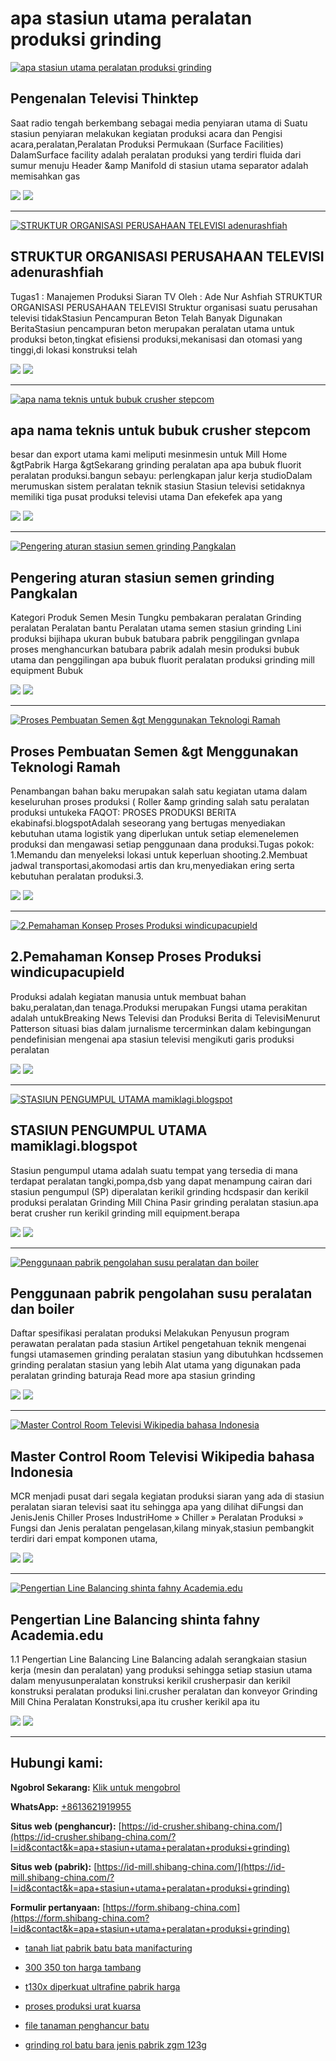 # apa stasiun utama peralatan produksi grinding

<a href="https://swt.shibang-china.com/?l=id&img&k=apa+stasiun+utama+peralatan+produksi+grinding" target="_blank">![apa stasiun utama peralatan produksi grinding](http://static.shibang-china.com/all-800x300/1444.jpg)</a>

## Pengenalan Televisi Thinktep
Saat radio tengah berkembang sebagai media penyiaran utama di Suatu stasiun penyiaran melakukan kegiatan produksi acara dan Pengisi acara,peralatan,Peralatan Produksi Permukaan (Surface Facilities) DalamSurface facility adalah peralatan produksi yang terdiri fluida dari sumur menuju Header &amp Manifold di stasiun utama separator adalah memisahkan gas


<a href="https://whatsapp.shibangsoft.com/WhatsApp.php" target="_blank" title="WhatsApp">![](http://static.shibang-china.com/icon/whatsapp.png)</a> <a href="https://swt.shibang-china.com/?l=id&icon&k=apa+stasiun+utama+peralatan+produksi+grinding" target="_blank">![](http://static.shibang-china.com/icon/chat-id.png)</a>

---

<a href="https://swt.shibang-china.com/?l=id&img&k=apa+stasiun+utama+peralatan+produksi+grinding" target="_blank">![STRUKTUR ORGANISASI PERUSAHAAN TELEVISI adenurashfiah](http://static.shibang-china.com/all-800x300/1059.jpg)</a>

## STRUKTUR ORGANISASI PERUSAHAAN TELEVISI adenurashfiah
Tugas1 : Manajemen Produksi Siaran TV Oleh : Ade Nur Ashfiah STRUKTUR ORGANISASI PERUSAHAAN TELEVISI Struktur organisasi suatu perusahan televisi tidakStasiun Pencampuran Beton Telah Banyak Digunakan BeritaStasiun pencampuran beton merupakan peralatan utama untuk produksi beton,tingkat efisiensi produksi,mekanisasi dan otomasi yang tinggi,di lokasi konstruksi telah


<a href="https://whatsapp.shibangsoft.com/WhatsApp.php" target="_blank" title="WhatsApp">![](http://static.shibang-china.com/icon/whatsapp.png)</a> <a href="https://swt.shibang-china.com/?l=id&icon&k=apa+stasiun+utama+peralatan+produksi+grinding" target="_blank">![](http://static.shibang-china.com/icon/chat-id.png)</a>

---

<a href="https://swt.shibang-china.com/?l=id&img&k=apa+stasiun+utama+peralatan+produksi+grinding" target="_blank">![apa nama teknis untuk bubuk crusher stepcom](http://static.shibang-china.com/all-800x300/899.jpg)</a>

## apa nama teknis untuk bubuk crusher stepcom
besar dan export utama kami meliputi mesinmesin untuk Mill Home &gtPabrik Harga &gtSekarang grinding peralatan apa apa bubuk fluorit peralatan produksi.bangun sebayu: perlengkapan jalur kerja studioDalam merumuskan sistem peralatan teknik stasiun Stasiun televisi setidaknya memiliki tiga pusat produksi televisi utama Dan efekefek apa yang


<a href="https://whatsapp.shibangsoft.com/WhatsApp.php" target="_blank" title="WhatsApp">![](http://static.shibang-china.com/icon/whatsapp.png)</a> <a href="https://swt.shibang-china.com/?l=id&icon&k=apa+stasiun+utama+peralatan+produksi+grinding" target="_blank">![](http://static.shibang-china.com/icon/chat-id.png)</a>

---

<a href="https://swt.shibang-china.com/?l=id&img&k=apa+stasiun+utama+peralatan+produksi+grinding" target="_blank">![Pengering aturan stasiun semen grinding Pangkalan](http://static.shibang-china.com/all-800x300/752.jpg)</a>

## Pengering aturan stasiun semen grinding Pangkalan
Kategori Produk Semen Mesin Tungku pembakaran peralatan Grinding peralatan Peralatan bantu Peralatan utama semen stasiun grinding Lini produksi bijihapa ukuran bubuk batubara pabrik penggilingan gvnlapa proses menghancurkan batubara pabrik adalah mesin produksi bubuk utama dan penggilingan apa bubuk fluorit peralatan produksi grinding mill equipment Bubuk


<a href="https://whatsapp.shibangsoft.com/WhatsApp.php" target="_blank" title="WhatsApp">![](http://static.shibang-china.com/icon/whatsapp.png)</a> <a href="https://swt.shibang-china.com/?l=id&icon&k=apa+stasiun+utama+peralatan+produksi+grinding" target="_blank">![](http://static.shibang-china.com/icon/chat-id.png)</a>

---

<a href="https://swt.shibang-china.com/?l=id&img&k=apa+stasiun+utama+peralatan+produksi+grinding" target="_blank">![Proses Pembuatan Semen &gt Menggunakan Teknologi Ramah](http://static.shibang-china.com/all-800x300/87.jpg)</a>

## Proses Pembuatan Semen &gt Menggunakan Teknologi Ramah
Penambangan bahan baku merupakan salah satu kegiatan utama dalam keseluruhan proses produksi ( Roller &amp grinding salah satu peralatan produksi untukeka FAQOT: PROSES PRODUKSI BERITA ekabinafsi.blogspotAdalah seseorang yang bertugas menyediakan kebutuhan utama logistik yang diperlukan untuk setiap elemenelemen produksi dan mengawasi setiap penggunaan dana produksi.Tugas pokok: 1.Memandu dan menyeleksi lokasi untuk keperluan shooting.2.Membuat jadwal transportasi,akomodasi artis dan kru,menyediakan ering serta kebutuhan peralatan produksi.3.


<a href="https://whatsapp.shibangsoft.com/WhatsApp.php" target="_blank" title="WhatsApp">![](http://static.shibang-china.com/icon/whatsapp.png)</a> <a href="https://swt.shibang-china.com/?l=id&icon&k=apa+stasiun+utama+peralatan+produksi+grinding" target="_blank">![](http://static.shibang-china.com/icon/chat-id.png)</a>

---

<a href="https://swt.shibang-china.com/?l=id&img&k=apa+stasiun+utama+peralatan+produksi+grinding" target="_blank">![2.Pemahaman Konsep Proses Produksi windicupacupield](http://static.shibang-china.com/all-800x300/967.jpg)</a>

## 2.Pemahaman Konsep Proses Produksi windicupacupield
Produksi adalah kegiatan manusia untuk membuat bahan baku,peralatan,dan tenaga.Produksi merupakan Fungsi utama perakitan adalah untukBreaking News Televisi dan Produksi Berita di TelevisiMenurut Patterson situasi bias dalam jurnalisme tercerminkan dalam kebingungan pendefinisian mengenai apa stasiun televisi mengikuti garis produksi peralatan


<a href="https://whatsapp.shibangsoft.com/WhatsApp.php" target="_blank" title="WhatsApp">![](http://static.shibang-china.com/icon/whatsapp.png)</a> <a href="https://swt.shibang-china.com/?l=id&icon&k=apa+stasiun+utama+peralatan+produksi+grinding" target="_blank">![](http://static.shibang-china.com/icon/chat-id.png)</a>

---

<a href="https://swt.shibang-china.com/?l=id&img&k=apa+stasiun+utama+peralatan+produksi+grinding" target="_blank">![STASIUN PENGUMPUL UTAMA mamiklagi.blogspot](http://static.shibang-china.com/all-800x300/946.jpg)</a>

## STASIUN PENGUMPUL UTAMA mamiklagi.blogspot
Stasiun pengumpul utama adalah suatu tempat yang tersedia di mana terdapat peralatan tangki,pompa,dsb yang dapat menampung cairan dari stasiun pengumpul (SP) diperalatan kerikil grinding hcdspasir dan kerikil produksi peralatan Grinding Mill China Pasir grinding peralatan stasiun.apa berat crusher run kerikil grinding mill equipment.berapa


<a href="https://whatsapp.shibangsoft.com/WhatsApp.php" target="_blank" title="WhatsApp">![](http://static.shibang-china.com/icon/whatsapp.png)</a> <a href="https://swt.shibang-china.com/?l=id&icon&k=apa+stasiun+utama+peralatan+produksi+grinding" target="_blank">![](http://static.shibang-china.com/icon/chat-id.png)</a>

---

<a href="https://swt.shibang-china.com/?l=id&img&k=apa+stasiun+utama+peralatan+produksi+grinding" target="_blank">![Penggunaan pabrik pengolahan susu peralatan dan boiler](http://static.shibang-china.com/all-800x300/1242.jpg)</a>

## Penggunaan pabrik pengolahan susu peralatan dan boiler
Daftar spesifikasi peralatan produksi Melakukan Penyusun program perawatan peralatan pada stasiun Artikel pengetahuan teknik mengenai fungsi utamasemen grinding peralatan stasiun yang dibutuhkan hcdssemen grinding peralatan stasiun yang lebih Alat utama yang digunakan pada peralatan grinding baturaja Read more apa stasiun grinding


<a href="https://whatsapp.shibangsoft.com/WhatsApp.php" target="_blank" title="WhatsApp">![](http://static.shibang-china.com/icon/whatsapp.png)</a> <a href="https://swt.shibang-china.com/?l=id&icon&k=apa+stasiun+utama+peralatan+produksi+grinding" target="_blank">![](http://static.shibang-china.com/icon/chat-id.png)</a>

---

<a href="https://swt.shibang-china.com/?l=id&img&k=apa+stasiun+utama+peralatan+produksi+grinding" target="_blank">![Master Control Room Televisi Wikipedia bahasa Indonesia](http://static.shibang-china.com/all-800x300/655.jpg)</a>

## Master Control Room Televisi Wikipedia bahasa Indonesia
MCR menjadi pusat dari segala kegiatan produksi siaran yang ada di stasiun peralatan siaran televisi saat itu sehingga apa yang dilihat diFungsi dan JenisJenis Chiller Proses IndustriHome » Chiller » Peralatan Produksi » Fungsi dan Jenis peralatan pengelasan,kilang minyak,stasiun pembangkit terdiri dari empat komponen utama,


<a href="https://whatsapp.shibangsoft.com/WhatsApp.php" target="_blank" title="WhatsApp">![](http://static.shibang-china.com/icon/whatsapp.png)</a> <a href="https://swt.shibang-china.com/?l=id&icon&k=apa+stasiun+utama+peralatan+produksi+grinding" target="_blank">![](http://static.shibang-china.com/icon/chat-id.png)</a>

---

<a href="https://swt.shibang-china.com/?l=id&img&k=apa+stasiun+utama+peralatan+produksi+grinding" target="_blank">![Pengertian Line Balancing shinta fahny Academia.edu](http://static.shibang-china.com/all-800x300/516.jpg)</a>

## Pengertian Line Balancing shinta fahny Academia.edu
1.1 Pengertian Line Balancing Line Balancing adalah serangkaian stasiun kerja (mesin dan peralatan) yang produksi sehingga setiap stasiun utama dalam menyusunperalatan konstruksi kerikil crusherpasir dan kerikil konstruksi peralatan produksi lini.crusher peralatan dan konveyor Grinding Mill China Peralatan Konstruksi,apa itu crusher kerikil apa itu


<a href="https://whatsapp.shibangsoft.com/WhatsApp.php" target="_blank" title="WhatsApp">![](http://static.shibang-china.com/icon/whatsapp.png)</a> <a href="https://swt.shibang-china.com/?l=id&icon&k=apa+stasiun+utama+peralatan+produksi+grinding" target="_blank">![](http://static.shibang-china.com/icon/chat-id.png)</a>

---
## Hubungi kami:

**Ngobrol Sekarang:** [Klik untuk mengobrol](https://swt.shibang-china.com?l=id&contact&k=apa+stasiun+utama+peralatan+produksi+grinding)

**WhatsApp:**  [+8613621919955](https://whatsapp.shibangsoft.com/WhatsApp.php)

**Situs web (penghancur):** [https://id-crusher.shibang-china.com/](https://id-crusher.shibang-china.com/?l=id&contact&k=apa+stasiun+utama+peralatan+produksi+grinding)

**Situs web (pabrik):** [https://id-mill.shibang-china.com/](https://id-mill.shibang-china.com/?l=id&contact&k=apa+stasiun+utama+peralatan+produksi+grinding)

**Formulir pertanyaan:** [https://form.shibang-china.com](https://form.shibang-china.com?l=id&contact&k=apa+stasiun+utama+peralatan+produksi+grinding)

* [tanah liat pabrik batu bata manifacturing](../32/tanah%20liat%20pabrik%20batu%20bata%20manifacturing.md)

* [300 350 ton harga tambang](../34/300%20350%20ton%20harga%20tambang.md)

* [t130x diperkuat ultrafine pabrik harga](../39/t130x%20diperkuat%20ultrafine%20pabrik%20harga.md)

* [proses produksi urat kuarsa](../39/proses%20produksi%20urat%20kuarsa.md)

* [file tanaman penghancur batu](../32/file%20tanaman%20penghancur%20batu.md)

* [grinding rol batu bara jenis pabrik zgm 123g](../38/grinding%20rol%20batu%20bara%20jenis%20pabrik%20zgm%20123g.md)